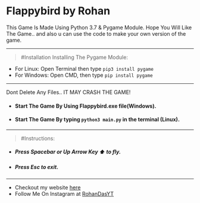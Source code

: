 # Flappybird by Rohan
This Game Is Made Using Python 3.7 & Pygame Module.
Hope You Will Like The Game.. and also u can use the code to make your own version of the game.

---
>#Installation
Installing The Pygame Module:
* For Linux: Open Terminal then type ```pip3 install pygame```
* For Windows: Open CMD, then type ```pip install pygame```
---
Dont Delete Any Files.. IT MAY CRASH THE GAME!

* #### Start The Game By Using Flappybird.exe file(Windows).
* #### Start The Game By typing ```python3 main.py```  in the terminal (Linux).
---

>#Instructions:
* ##### Press Spacebar or Up Arrow Key ⬆️ to fly.
* ##### Press Esc to exit.
---

* Checkout my website [here](https://rohandas28.github.io/)
* Follow Me On Instagram at [RohanDasYT](https://www.instagram.com/RohanDasYT)


